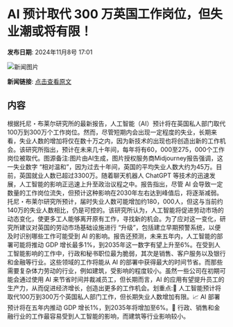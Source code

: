 # AI 预计取代 300 万英国工作岗位，但失业潮或将有限！

**发布日期**: 2024年11月8号 17:01

![新闻图片](https://pic.chinaz.com/picmap/thumb/202308091546526783_2.jpg)

**新闻链接**: [点击查看原文](https://www.aibase.com/zh/news/13106)

## 内容

根据托尼・布莱尔研究所的最新报告，人工智能（AI）预计将在英国私人部门取代100万到300万个工作岗位。然而，尽管短期内会出现一定程度的失业，长期来看，失业人数的增加将仅在数十万之内，因为新技术的出现也将创造出新的工作机会。该研究所指出，预计在未来几十年间，每年将有60，000至275，000个工作岗位被取代。图源备注:图片由AI生成，图片授权服务商Midjourney报告强调，这一失业数字 “相对温和”，因为过去十年间，英国的平均失业人数大约为45万。目前，英国就业人数已超过3300万。随着聊天机器人 ChatGPT 等技术的迅速发展，人工智能的影响正迅速上升至政治议程之中。报告指出，尽管 AI 会导致一定数量的工作岗位流失，但预计这种影响在2030年左右达到峰值后，将逐渐减弱。托尼・布莱尔研究所预计，届时失业人数可能增加约180，000人，但这与当前约140万的失业人数相比，仍是可控的。该研究所认为，人工智能将促进劳动市场的动态变化，使更多工人能够离开原有工作，寻找新的机会。为了应对这一变化，研究所建议对英国的劳动市场基础设施进行 “升级”，包括建立早期预警系统，以便及时识别哪些工作可能受到 AI 的影响。报告还预测，未来五年内，人工智能的部署可能将推动 GDP 增长最多1%，到2035年这一数字有望上升至6%。在受到人工智能影响的工作中，行政和秘书职位最为脆弱，其次是销售、客户服务以及银行和金融等行业。这些领域的工作将能从 AI 的部署中获得最大的时间节省。而那些需要复杂体力劳动的行业，例如建筑，受影响的程度较小。虽然一些公司在初期可能会通过使用 AI 来节省时间并裁减员工，但长期而言，AI 的应用有望提升员工的生产力，从而促进经济增长，创造出更多的工作机会。划重点:💼 人工智能预计将取代100万到300万个英国私人部门工作，但长期失业人数增加有限。📈 AI 部署预计将在五年内推动 GDP 增长1%，到2035年将增加至6%。🤖 行政、销售和金融行业的工作最容易受到人工智能的影响，而建筑等行业影响较小。
